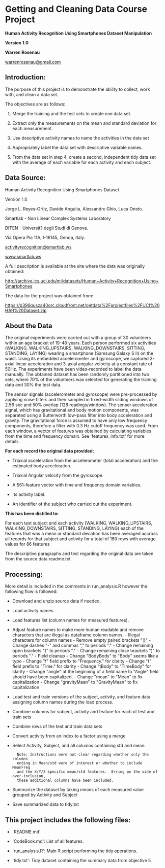 Getting and Cleaning Data Course Project
========================================
**Human Activity Recognition Using Smartphones Dataset Manipulation**

**Version 1.0**

**Warren Rosenau**

warrenrosenau@gmail.com



Introduction:
-------------

The purpose of this project is to demonstrate the ability to collect, work with, and clean a data set.

The objectives are as follows:

1. Merge the training and the test sets to create one data set.

2. Extract only the measurements on the mean and standard deviation for each measurement.

3. Use descriptive activity names to name the activities in the data set

4. Appropriately label the data set with descriptive variable names.

5. From the data set in step 4, create a second, independent tidy data set with the average of each variable for each activity and each subject.


Data Source:
------------

Human Activity Recognition Using Smartphones Dataset

Version 1.0

Jorge L. Reyes-Ortiz, Davide Anguita, Alessandro Ghio, Luca Oneto.

Smartlab - Non Linear Complex Systems Laboratory

DITEN - Universit? degli Studi di Genova.

Via Opera Pia 11A, I-16145, Genoa, Italy.

activityrecognition@smartlab.ws

www.smartlab.ws

A full description is available at the site where the data was originally obtained:

http://archive.ics.uci.edu/ml/datasets/Human+Activity+Recognition+Using+Smartphones

The data for the project was obtained from:

https://d396qusza40orc.cloudfront.net/getdata%2Fprojectfiles%2FUCI%20HAR%20Dataset.zip

About the Data
--------------

The original experiments were carried out with a group of 30 volunteers within an age bracket of 19-48 years. Each person performed six activities (WALKING, WALKING_UPSTAIRS, WALKING_DOWNSTAIRS, SITTING, STANDING, LAYING) wearing a smartphone (Samsung Galaxy S II) on the waist. Using its embedded accelerometer and gyroscope, we captured 3-axial linear acceleration and 3-axial angular velocity at a constant rate of 50Hz. The experiments have been video-recorded to label the data manually. The obtained dataset has been randomly partitioned into two sets, where 70% of the volunteers was selected for generating the training data and 30% the test data. 

The sensor signals (accelerometer and gyroscope) were pre-processed by applying noise filters and then sampled in fixed-width sliding windows of 2.56 sec and 50% overlap (128 readings/window). The sensor acceleration signal, which has gravitational and body motion components, was separated using a Butterworth low-pass filter into body acceleration and gravity. The gravitational force is assumed to have only low frequency components, therefore a filter with 0.3 Hz cutoff frequency was used. From each window, a vector of features was obtained by calculating variables from the time and frequency domain. See 'features_info.txt' for more details. 

**For each record the original data provided:**

- Triaxial acceleration from the accelerometer (total acceleration) and the estimated body acceleration.

- Triaxial Angular velocity from the gyroscope. 

- A 561-feature vector with time and frequency domain variables. 

- Its activity label. 

- An identifier of the subject who carried out the experiment.

**This has been distilled to:**

For each test subject and each activity (WALKING, WALKING_UPSTAIRS, WALKING_DOWNSTAIRS, SITTING, STANDING, LAYING) each of the features that was a mean or standard deviation has been averaged accross all records for that subject and activity for a total of 180 rows with average values for 86 features

The descriptive paragraphs and text regarding the original data are taken from the source data readme.txt

Processing:
-----------

More detail is included in the comments in run_analysis.R however the following flow is followed:

- Download and unzip source data if needed.

- Load activity names.

- Load features list (column names for measured features).

- Adjust feature names to make more human readable and remove characters that are illegal as dataframe column names.
        - Illegal characters for column names
                - Remove empty paired brackets "()"
                - Change dashes "-" and commas "," to periods "."
                - Change remaining open brackets "(" to periods "."
                - Change remaining close brackets ")" to periods "."
        - Field cleanup
                - Change "BodyBody" to "Body" seems like a typo
                - Change "f" field prefix to "Frequency." for clarity
                - Change "t" field prefix to "Time." for clarity
                - Change "tBody" to "TimeBody" for clarity
                - Change "angle" at the beginning of a field name to "Angle" field should have been capitalized.
                - Change "mean" to "Mean" to fix capitalization
                - Change "gravityMean" to "GravityMean" to fix capitalization

- Load test and train versions of the subject, activity, and feature data assigning column names during the load process.

- Combine columns for subject, activity and feature for each of test and train sets

- Combine rows of the test and train data sets

- Convert activity from an index to a factor using a merge

- Select Activity, Subject, and all columns containing std and mean

        Note: Instructions were not clear regarding whether only the columns
        ending in Mean/std were of interest or whether to include MeanFreq 
        and the X/Y/Z specific mean/std features.  Erring on the side of over-inclusion,
        these additional columns have been included.

- Summarize the dataset by taking means of each measured value grouped by Activity and Subject

- Save summarized data to tidy.txt

This project includes the following files:
------------------------------------------
- 'README.md'

- 'CodeBook.md': List of all features.

- 'run_analysis.R': Main R script performing the tidy operations.

- 'tidy.txt': Tidy dataset containing the summary data from objective 5  
